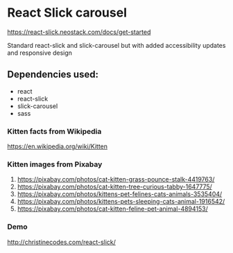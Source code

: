 # React Slick carousel
https://react-slick.neostack.com/docs/get-started

Standard react-slick and slick-carousel but with added accessibility updates and responsive design

## Dependencies used:
- react
- react-slick
- slick-carousel
- sass

### Kitten facts from Wikipedia
https://en.wikipedia.org/wiki/Kitten

### Kitten images from Pixabay
1. https://pixabay.com/photos/cat-kitten-grass-pounce-stalk-4419763/
1. https://pixabay.com/photos/cat-kitten-tree-curious-tabby-1647775/
1. https://pixabay.com/photos/kittens-pet-felines-cats-animals-3535404/
1. https://pixabay.com/photos/kittens-pets-sleeping-cats-animal-1916542/
1. https://pixabay.com/photos/cat-kitten-feline-pet-animal-4894153/

### Demo
http://christinecodes.com/react-slick/